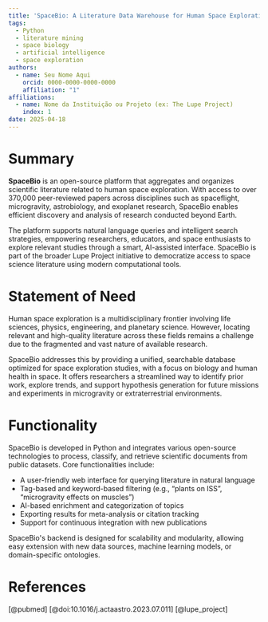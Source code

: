 ```yaml
---
title: 'SpaceBio: A Literature Data Warehouse for Human Space Exploration'
tags:
  - Python
  - literature mining
  - space biology
  - artificial intelligence
  - space exploration
authors:
  - name: Seu Nome Aqui
    orcid: 0000-0000-0000-0000
    affiliation: "1"
affiliations:
  - name: Nome da Instituição ou Projeto (ex: The Lupe Project)
    index: 1
date: 2025-04-18
---
```


# Summary

**SpaceBio** is an open-source platform that aggregates and organizes scientific literature related to human space exploration. With access to over 370,000 peer-reviewed papers across disciplines such as spaceflight, microgravity, astrobiology, and exoplanet research, SpaceBio enables efficient discovery and analysis of research conducted beyond Earth. 

The platform supports natural language queries and intelligent search strategies, empowering researchers, educators, and space enthusiasts to explore relevant studies through a smart, AI-assisted interface. SpaceBio is part of the broader Lupe Project initiative to democratize access to space science literature using modern computational tools.

# Statement of Need

Human space exploration is a multidisciplinary frontier involving life sciences, physics, engineering, and planetary science. However, locating relevant and high-quality literature across these fields remains a challenge due to the fragmented and vast nature of available research.

SpaceBio addresses this by providing a unified, searchable database optimized for space exploration studies, with a focus on biology and human health in space. It offers researchers a streamlined way to identify prior work, explore trends, and support hypothesis generation for future missions and experiments in microgravity or extraterrestrial environments.

# Functionality

SpaceBio is developed in Python and integrates various open-source technologies to process, classify, and retrieve scientific documents from public datasets. Core functionalities include:

- A user-friendly web interface for querying literature in natural language
- Tag-based and keyword-based filtering (e.g., “plants on ISS”, “microgravity effects on muscles”)
- AI-based enrichment and categorization of topics
- Exporting results for meta-analysis or citation tracking
- Support for continuous integration with new publications

SpaceBio's backend is designed for scalability and modularity, allowing easy extension with new data sources, machine learning models, or domain-specific ontologies.

# References

[@pubmed]
[@doi:10.1016/j.actaastro.2023.07.011]
[@lupe_project]
